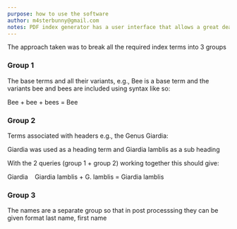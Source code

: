 ```yaml
---
purpose: how to use the software
author: m4sterbunny@gmail.com
notes: PDF index generator has a user interface that allows a great deal of functionality, however, there are some techniques that are    quicker if they are done in 'code'. This is a mixed-methods approach, using both the interface and uploading files.
---
```



The approach taken was to break all the required index terms into 3 groups

### Group 1

The base terms and all their variants, e.g., Bee is a base term and the variants bee and bees are included using syntax like so:

Bee + bee + bees = Bee

### Group 2

Terms associated with headers e.g., the Genus Giardia:

Giardia was used as a heading term and Giardia lamblis as a sub heading 

With the 2 queries (group 1 + group 2) working together this should give:

Giardia
&nbsp;&nbsp;&nbsp;Giardia lamblis + G. lamblis = Giardia lamblis
  
  
### Group 3 

The names are a separate group so that in post processsing they can be given format last name, first name


  
